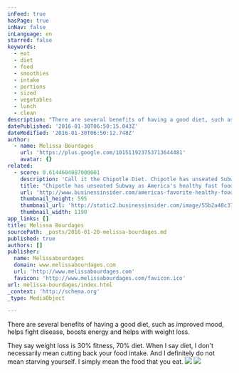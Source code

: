 ```yaml
---
inFeed: true
hasPage: true
inNav: false
inLanguage: en
starred: false
keywords:
  - eat
  - diet
  - food
  - smoothies
  - intake
  - portions
  - sized
  - vegetables
  - lunch
  - clean
description: "There are several benefits of having a good diet, such as improved mood, helps fight disease, boosts energy and helps with weight loss. They say weight loss is 30% fitness, 70% diet. When I say diet, I don't necessarily mean cutting back your food intake. And I definitely do not mean starving yourself."
datePublished: '2016-01-30T06:50:15.043Z'
dateModified: '2016-01-30T06:50:12.748Z'
author:
  - name: Melissa Bourdages
    url: 'https://plus.google.com/101511923753713644481'
    avatar: {}
related:
  - score: 0.6144604087000001
    description: 'Call it the Chipotle Diet. Chipotle has unseated Subway as the healthy fast food of choice, with people across the internet heralding the positive effects of eating at the burrito chain. One California man found fame by eating Chipotle for several months and retaining a bodybuilder physique.'
    title: "Chipotle has unseated Subway as America's healthy fast food of choice"
    url: 'http://www.businessinsider.com/americas-favorite-healthy-food-is-chipotle-2015-7'
    thumbnail_height: 595
    thumbnail_url: 'http://static2.businessinsider.com/image/55b2a48c371d2277018b987c-1190-625/chipotle-has-unseated-subway-as-americas-healthy-fast-food-of-choice.jpg'
    thumbnail_width: 1190
app_links: []
title: Melissa Bourdages
sourcePath: _posts/2016-01-20-melissa-bourdages.md
published: true
authors: []
publisher:
  name: Melissabourdages
  domain: www.melissabourdages.com
  url: 'http://www.melissabourdages.com'
  favicon: 'http://www.melissabourdages.com/favicon.ico'
url: melissa-bourdages/index.html
_context: 'http://schema.org'
_type: MediaObject

---
```

There are several benefits of having a good diet, such as improved mood, helps fight disease, boosts energy and helps with weight loss.

They say weight loss is 30% fitness, 70% diet. When I say diet, I don't necessarily mean cutting back your food intake. And I definitely do not mean starving yourself. I simply mean the food that you eat.
![](https://s3-us-west-2.amazonaws.com/the-grid-img/p/8ee83e6ab3b77edc7fd15ad414ab475fa1962471.jpg)
![](https://s3-us-west-2.amazonaws.com/the-grid-img/p/b4cb377944a5848d623032414e7f2e342e1f0e59.jpg)